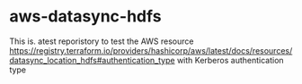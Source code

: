 # aws-datasync-hdfs
This is. atest reporistory to test the AWS resource https://registry.terraform.io/providers/hashicorp/aws/latest/docs/resources/datasync_location_hdfs#authentication_type with Kerberos authentication type

